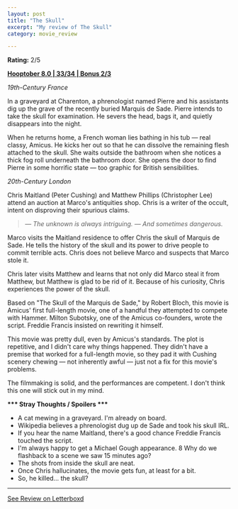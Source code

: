 ```yaml
---
layout: post
title: "The Skull"
excerpt: "My review of The Skull"
category: movie_review

---
```


**Rating:** 2/5

<b><a href="https://boxd.it/pOvfW/detail" rel="nofollow">Hooptober 8.0 | 33/34 | Bonus 2/3</a></b>

<i>19th-Century France</i>

In a graveyard at Charenton, a phrenologist named Pierre and his assistants dig up the grave of the recently buried Marquis de Sade. Pierre intends to take the skull for examination. He severs the head, bags it, and quietly disappears into the night.

When he returns home, a French woman lies bathing in his tub — real classy, Amicus. He kicks her out so that he can dissolve the remaining flesh attached to the skull. She waits outside the bathroom when she notices a thick fog roll underneath the bathroom door. She opens the door to find Pierre in some horrific state — too graphic for British sensibilities.

<i>20th-Century London</i>

Chris Maitland (Peter Cushing) and Matthew Phillips (Christopher Lee) attend an auction at Marco's antiquities shop. Chris is a writer of the occult, intent on disproving their spurious claims.

<blockquote><i>— The unknown is always intriguing.
— And sometimes dangerous.</i></blockquote>Marco visits the Maitland residence to offer Chris the skull of Marquis de Sade. He tells the history of the skull and its power to drive people to commit terrible acts. Chris does not believe Marco and suspects that Marco stole it.

Chris later visits Matthew and learns that not only did Marco steal it from Matthew, but Matthew is glad to be rid of it. Because of his curiosity, Chris experiences the power of the skull.

Based on "The Skull of the Marquis de Sade," by Robert Bloch, this movie is Amicus' first full-length movie, one of a handful they attempted to compete with Hammer. Milton Subotsky, one of the Amicus co-founders, wrote the script. Freddie Francis insisted on rewriting it himself.

This movie was pretty dull, even by Amicus's standards. The plot is repetitive, and I didn't care why things happened. They didn't have a premise that worked for a full-length movie, so they pad it with Cushing scenery chewing — not inherently awful — just not a fix for this movie's problems.

The filmmaking is solid, and the performances are competent. I don't think this one will stick out in my mind.


<b>*** Stray Thoughts / Spoilers ***</b>
* A cat mewing in a graveyard. I'm already on board.
* Wikipedia believes a phrenologist dug up de Sade and took his skull IRL.
* If you hear the name Maitland, there's a good chance Freddie Francis touched the script.
* I'm always happy to get a Michael Gough appearance.
8 Why do we flashback to a scene we saw 15 minutes ago?
* The shots from inside the skull are neat.
* Once Chris hallucinates, the movie gets fun, at least for a bit.
* So, he killed… the skull?

<hr>

[See Review on Letterboxd](https://boxd.it/5JT5V7)

